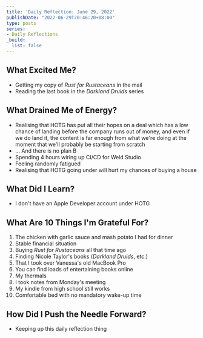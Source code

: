 ```yaml
---
title: 'Daily Reflection: June 29, 2022'
publishDate: "2022-06-29T20:46:20+08:00"
type: posts
series:
- Daily Reflections
_build:
  list: false
---
```


## What Excited Me?

- Getting my copy of *Rust for Rustaceans* in the mail
- Reading the last book in the *Darkland Druids* series

## What Drained Me of Energy?

- Realising that HOTG has put all their hopes on a deal which has a low chance
  of landing before the company runs out of money, and even if we do land it,
  the content is far enough from what we're doing at the moment that we'll
  probably be starting from scratch
- ... And there is no plan B
- Spending 4 hours wiring up CI/CD for Weld Studio
- Feeling randomly fatigued
- Realising that HOTG going under will hurt my chances of buying a house

## What Did I Learn?

- I don't have an Apple Developer account under HOTG

## What Are 10 Things I'm Grateful For?

1. The chicken with garlic sauce and mash potato I had for dinner
2. Stable financial situation
3. Buying *Rust for Rustaceans* all that time ago
4. Finding Nicole Taylor's books (*Darkland Druids*, etc.)
5. That I took over Vanessa's old MacBook Pro
6. You can find loads of entertaining books online
7. My thermals
8. I took notes from Monday's meeting
9. My kindle from high school still works
10. Comfortable bed with no mandatory wake-up time

## How Did I Push the Needle Forward?

- Keeping up this daily reflection thing
